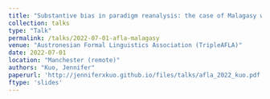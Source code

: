 ```yaml
---
title: "Substantive bias in paradigm reanalysis: the case of Malagasy weak-stem alternations"
collection: talks
type: "Talk"
permalink: /talks/2022-07-01-afla-malagasy
venue: "Austronesian Formal Linguistics Association (TripleAFLA)"
date: 2022-07-01
location: "Manchester (remote)"
authors: "Kuo, Jennifer"
paperurl: 'http://jenniferxkuo.github.io/files/talks/afla_2022_kuo.pdf'
ftype: 'slides'
---
```

